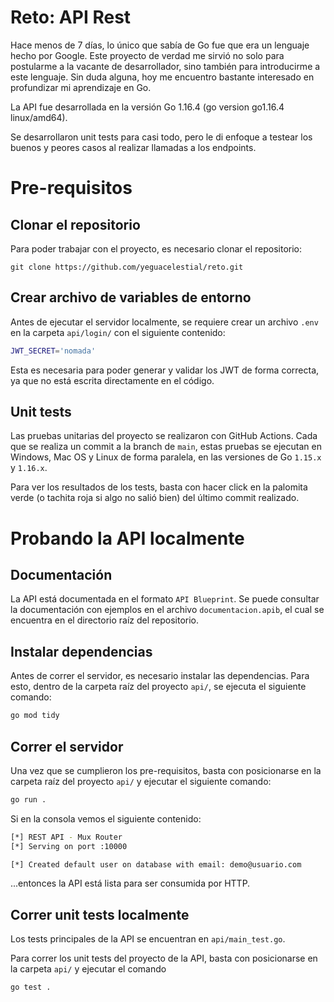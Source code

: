 # Reto: API Rest

Hace menos de 7 días, lo único que sabía de Go fue que era un lenguaje hecho por Google. Este proyecto de verdad
me sirvió no solo para postularme a la vacante de desarrollador, sino también para introducirme a este lenguaje. Sin duda alguna, hoy me encuentro bastante interesado en profundizar mi aprendizaje en Go.

La API fue desarrollada en la versión Go 1.16.4 (go version go1.16.4 linux/amd64).

Se desarrollaron unit tests para casi todo, pero le di enfoque a testear los buenos y peores casos al realizar llamadas a los endpoints.

# Pre-requisitos

## Clonar el repositorio

Para poder trabajar con el proyecto, es necesario clonar el repositorio:

`git clone https://github.com/yeguacelestial/reto.git`

## Crear archivo de variables de entorno

Antes de ejecutar el servidor localmente, se requiere crear un archivo `.env` en la carpeta `api/login/` con el siguiente contenido:

```bash
JWT_SECRET='nomada'
```

Esta es necesaria para poder generar y validar los JWT de forma correcta, ya que no está escrita directamente en el código.

## Unit tests

Las pruebas unitarias del proyecto se realizaron con GitHub Actions. Cada que se realiza un commit a la branch de `main`, estas pruebas se ejecutan en Windows, Mac OS y Linux de forma paralela, en las versiones de Go `1.15.x` y `1.16.x`.

Para ver los resultados de los tests, basta con hacer click en la palomita verde (o tachita roja si algo no salió bien) del último commit realizado.

# Probando la API localmente

## Documentación

La API está documentada en el formato `API Blueprint`. Se puede consultar la documentación con ejemplos en el archivo `documentacion.apib`, el cual se encuentra en el directorio raíz del repositorio.

## Instalar dependencias

Antes de correr el servidor, es necesario instalar las dependencias. Para esto, dentro de la carpeta raíz del proyecto `api/`, se ejecuta el siguiente comando:

```bash
go mod tidy
```

## Correr el servidor

Una vez que se cumplieron los pre-requisitos, basta con posicionarse en la carpeta raíz del proyecto `api/` y ejecutar el siguiente comando:

```bash
go run .
```

Si en la consola vemos el siguiente contenido:

```bash
[*] REST API - Mux Router
[*] Serving on port :10000

[*] Created default user on database with email: demo@usuario.com
```

...entonces la API está lista para ser consumida por HTTP.

## Correr unit tests localmente

Los tests principales de la API se encuentran en `api/main_test.go`.

Para correr los unit tests del proyecto de la API, basta con posicionarse en la carpeta `api/` y ejecutar el comando
```bash
go test .
```
